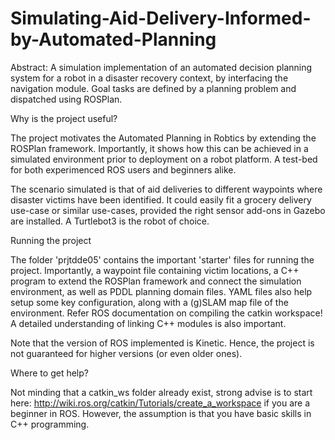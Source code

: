 # Simulating-Aid-Delivery-Informed-by-Automated-Planning
Abstract: A simulation implementation of an automated decision planning system for a robot in a disaster recovery context, by interfacing the navigation module. Goal tasks are defined by a planning problem and dispatched using ROSPlan.

Why is the project useful?

The project motivates the Automated Planning in Robtics by extending the ROSPlan framework. Importantly, it shows how this can be achieved in a simulated environment prior
to deployment on a robot platform. A test-bed for both experimenced ROS users and beginners alike.

The scenario simulated is that of aid deliveries to different waypoints where disaster victims have been identified. It could easily fit a grocery delivery use-case or
similar use-cases, provided the right sensor add-ons in Gazebo are installed. A Turtlebot3 is the robot of choice. 

Running the project

The folder 'prjtdde05' contains the important 'starter' files for running the project. Importantly, a waypoint file containing victim locations, a C++ program to extend the
ROSPlan framework and connect the simulation environment, as well as PDDL planning domain files. YAML files also help setup some key configuration, along with a (g)SLAM map file of the environment. Refer ROS documentation on compiling the catkin workspace! A detailed understanding of linking C++ modules is also important.

Note that the version of ROS implemented is Kinetic. Hence, the project is not guaranteed for higher versions (or even older ones).

Where to get help?

Not minding that a catkin_ws folder already exist, strong advise is to start here: http://wiki.ros.org/catkin/Tutorials/create_a_workspace if you are a beginner in ROS. However, the assumption is that you have basic skills in C++ programming.
